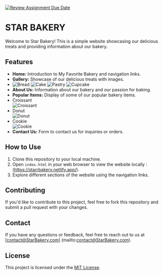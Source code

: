 [![Review Assignment Due Date](https://classroom.github.com/assets/deadline-readme-button-24ddc0f5d75046c5622901739e7c5dd533143b0c8e959d652212380cedb1ea36.svg)](https://classroom.github.com/a/J5s2e_vk)
# STAR BAKERY

Welcome to Star Bakery! This is a simple website showcasing our delicious treats and providing information about our bakery.

## Features

- **Home:** Introduction to My Favorite Bakery and navigation links.
- **Gallery:** Showcase of our delicious treats with images.
- ![Bread](https://source.unsplash.com/250x250/?bread)
![Cake](https://source.unsplash.com/250x250/?cake)
![Pastry](https://source.unsplash.com/250x250/?pastry)
![Cupcake](https://source.unsplash.com/250x250/?cupcake)
- **About Us:** Information about our bakery and our passion for baking.
- **Popular Items:** Display of some of our popular bakery items.
- Croissant  
  ![Croissant](https://source.unsplash.com/150x150/?croissant)
- Donut  
  ![Donut](https://source.unsplash.com/150x150/?donut)
- Cookie  
  ![Cookie](https://source.unsplash.com/150x150/?cookie)
- **Contact Us:** Form to contact us for inquiries or orders.

## How to Use

1. Clone this repository to your local machine.
2. Open `index.html` in your web browser to view the website locally : (https://starrbakery.netlify.app/).
3. Explore different sections of the website using the navigation links.

## Contributing

If you'd like to contribute to this project, feel free to fork this repository and submit a pull request with your changes.

## Contact

If you have any questions or feedback, feel free to reach out to us at [contact@StarBakery.com] (mailto:contact@StarBakery.com).

## License

This project is licensed under the [MIT License](LICENSE).
